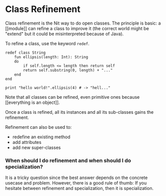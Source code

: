 # Class Refinement

Class refinement is the Nit way to do open classes.
The principle is basic: a [[module]] can refine a class to improve it (the correct world might be "extend" but it could be misinterpreted because of Java).

To refine a class, use the keyword `redef`.

    redef class String
        fun ellipsis(length: Int): String
        do
            if self.length <= length then return self
            return self.substring(0, length) + "..."
        end
    end

    print "hello world!".ellipsis(4) # -> "hell..."

Note that all classes can be refined, even primitive ones because [[everything is an object]].

Once a class is refined, all its instances and all its sub-classes gains the refinement.

Refinement can also be used to:

* redefine an existing method
* add attributes
* add new super-classes

### When should I do refinement and when should I do specialization?

It is a tricky question since the best answer depends on the concrete usecase and problem.
However, there is a good rule of thumb: If you hesitate between refinement and specialization, then it is specialization.
